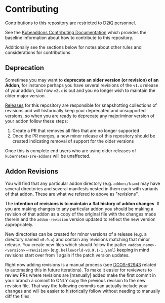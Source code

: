 # Contributing

Contributions to this repository are restricted to D2iQ personnel.

See the [Kubeaddons Contributing Documentation](https://github.com/mesosphere/kubeaddons/blob/master/CONTRIBUTING.md) which provides the baseline information about how to contribute to this repository.

Additionally see the sections below for notes about other rules and considerations for contributions.

## Deprecation

Sometimes you may want to **deprecate an older version (or revision) of an Addon**, for instance perhaps you have several revisions of the `v1.x` release of your addon, but now `v2.x` is out and you no longer wish to maintain the older major version.

[Releases](/README.md#Releases) for this repository are responsible for snapshotting collections of revisions and will historically keep your deprecated and unsupported versions, so when you are ready to deprecate any major/minor version of your addon follow these steps:

1. Create a PR that removes all files that are no longer supported
2. Once the PR merges, a new minor release of this repository should be created indicating removal of support for the older versions

Once this is complete end users who are using older releases of `kubernetes-sre-addons` will be unaffected.

## Addon Revisions

You will find that any particular addon directory (e.g. `addons/kiam`) may have several directories and several manifests nested in them each with variants of that addon. These are what we refered to above as "revisions".

The **intention of revisions is to maintain a flat history of addon changes**. If you are making changes to any particular addon you should be making a revision of that addon as a copy of the original file with the changes made therein and the `addon-revision` version updated to reflect the new version appropriately.

New directories can be created for minor versions of a release (e.g. a directory named `v0.9.x`) and contain any revisions matching that minor release. You create new files which should follow the patter `<addon_name>-<version>-<revision>` (e.g. `helloworld-v0.9.1-1.yaml`) keeping in mind revisions start over from 1 again if the patch version updates.

Right now adding revisions is a manual process (see [DCOS-62943](https://jira.mesosphere.com/browse/DCOS-62943) related to automating this in future iterations). To make it easier for reviewers to review PRs where revisions are [manually] added make the first commit in your branch a commit to ONLY copy the previous revision to the new revision file. That way the following commits can actually include your changes and will be easier to historically follow without needing to manually diff the files.
